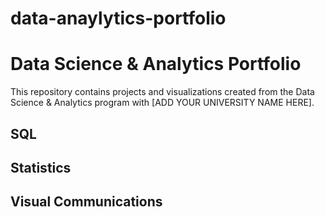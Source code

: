# data-anaylytics-portfolio
# Data Science & Analytics Portfolio
This repository contains projects and visualizations created from the Data Science & Analytics program with [ADD YOUR UNIVERSITY NAME HERE].

## SQL

## Statistics

## Visual Communications
